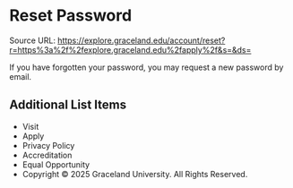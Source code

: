 # Reset Password

Source URL: https://explore.graceland.edu/account/reset?r=https%3a%2f%2fexplore.graceland.edu%2fapply%2f&s=&ds=

If you have forgotten your password, you may request a new password by email.


## Additional List Items

- Visit
- Apply
- Privacy Policy
- Accreditation
- Equal Opportunity
- Copyright © 2025 Graceland University. All Rights Reserved.
